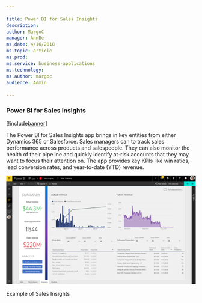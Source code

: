 ```yaml
---

title: Power BI for Sales Insights
description: 
author: MargoC
manager: AnnBe
ms.date: 4/16/2018
ms.topic: article
ms.prod: 
ms.service: business-applications
ms.technology: 
ms.author: margoc
audience: Admin

---
```

### Power BI for Sales Insights

[!include[banner](../../includes/banner.md)]




The Power BI for Sales Insights app brings in key entities from either
Dynamics 365 or Salesforce. Sales managers can to track sales performance across
products and salespeople. They can also monitor the health of their pipeline and
quickly identify at-risk accounts that they may want to focus their attention
on. The app provides key KPIs like win ratios, lead conversion rates, and
year-to-date (YTD) revenue.

![A screenshot showing an example of Sales Insights](media/power-bi-for-sales-insights-1.png "A screenshot showing an example of Sales Insights")
<!-- picture -->


Example of Sales Insights
